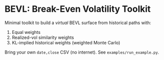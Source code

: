 # BEVL: Break-Even Volatility Toolkit

Minimal toolkit to build a *virtual* BEVL surface from historical paths with:
1) Equal weights
2) Realized-vol similarity weights
3) KL-implied historical weights (weighted Monte Carlo)

Bring your own `date,close` CSV (no internet). See `examples/run_example.py`.
